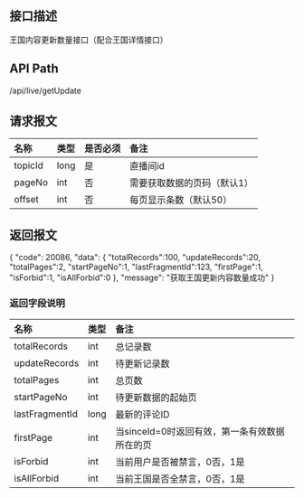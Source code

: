 ## 接口描述
王国内容更新数量接口（配合王国详情接口）

## API Path
/api/live/getUpdate

## 请求报文
|名称|类型|是否必须|备注|
|:-|:-|:-|:-|
|topicId|long|是|直播间id|
|pageNo|int|否|需要获取数据的页码（默认1）|
|offset|int|否|每页显示条数（默认50）|

## 返回报文
{
    "code": 20086,
    "data": {
    	"totalRecords":100,
    	"updateRecords":20,
    	"totalPages":2,
    	"startPageNo":1,
    	"lastFragmentId":123,
    	"firstPage":1,
    	"isForbid":1,
	    "isAllForbid":0
	},
    "message": "获取王国更新内容数量成功"
}

### 返回字段说明
|名称|类型|备注|
|:-|:-|:-|
|totalRecords|int|总记录数|
|updateRecords|int|待更新记录数|
|totalPages|int|总页数|
|startPageNo|int|待更新数据的起始页|
|lastFragmentId|long|最新的评论ID|
|firstPage|int|当sinceId=0时返回有效，第一条有效数据所在的页|
|isForbid|int|当前用户是否被禁言，0否，1是|
|isAllForbid|int|当前王国是否全禁言，0否，1是|
